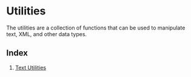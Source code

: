 ﻿# Utilities

The utilities are a collection of functions that can be used to manipulate text, XML, and other data types.

## Index

01. [Text Utilities](./01.%20Text%20Utilities/_index.md)
